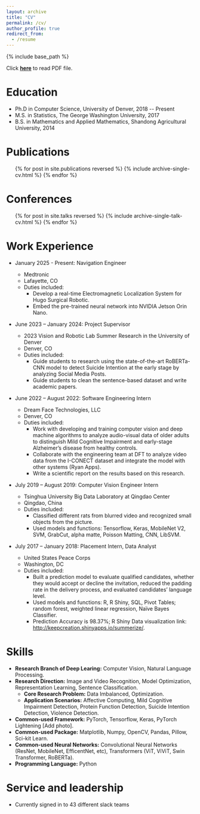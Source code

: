 ```yaml
---
layout: archive
title: "CV"
permalink: /cv/
author_profile: true
redirect_from:
  - /resume
---
```


{% include base_path %}

Click <a href="../files/JS-CV.pdf" target="_blank">**here**</a> to read PDF file.

Education
=========
* Ph.D in Computer Science, University of Denver, 2018 -- Present
* M.S. in Statistics, The George Washington University, 2017
* B.S. in Mathematics and Applied Mathematics, Shandong Agricultural University, 2014

Publications
============
  <ul>{% for post in site.publications reversed %}
    {% include archive-single-cv.html %}
  {% endfor %}</ul>
  
Conferences
===========
  <ul>{% for post in site.talks reversed %}
    {% include archive-single-talk-cv.html  %}
  {% endfor %}</ul>

Work Experience
===============
* January 2025 - Present: Navigation Engineer
  * Medtronic
  * Lafayette, CO
  * Duties included:
    * Develop a real-time Electromagnetic Localization System for Hugo Surgical Robotic.
    * Embed the pre-trained neural network into NVIDIA Jetson Orin Nano.
 
* June 2023 – January 2024: Project Supervisor
  * 2023 Vision and Robotic Lab Summer Research in the University of Denver 
  * Denver, CO                                                             
  * Duties included:
    * Guide students to research using the state-of-the-art RoBERTa-CNN model to detect Suicide Intention at the early stage by analyzing Social Media Posts.
    * Guide students to clean the sentence-based dataset and write academic papers.

* June 2022 – August 2022: Software Engineering Intern
  * Dream Face Technologies, LLC
  * Denver, CO   
  * Duties included: 
    * Work with developing and training computer vision and deep machine algorithms to analyze audio-visual data of older adults to distinguish Mild Cognitive Impairment and early-stage Alzheimer’s disease from healthy controls.
    * Collaborate with the engineering team at DFT to analyze video data from the I-CONECT dataset and integrate the model with other systems (Ryan Apps).
    * Write a scientific report on the results based on this research.
       
* July 2019 – August 2019: Computer Vision Engineer Intern
  * Tsinghua University Big Data Laboratory at Qingdao Center
  * Qingdao, China     
  * Duties included: 
    * Classified different rats from blurred video and recognized small objects from the picture.
    * Used models and functions: Tensorflow, Keras, MobileNet V2, SVM, GrabCut, alpha matte, Poisson Matting, CNN, LibSVM.
                                 
* July 2017 – January 2018: Placement Intern, Data Analyst
  * United States Peace Corps
  * Washington, DC    
  * Duties included:  
    * Built a prediction model to evaluate qualified candidates, whether they would accept or decline the invitation, reduced the padding rate in the delivery process, and evaluated candidates’ language level.
    * Used models and functions: R, R Shiny, SQL, Pivot Tables; random forest, weighted linear regression, Naïve Bayes Classifier. 
    * Prediction Accuracy is 98.37%; R Shiny Data visualization link: http://keepcreation.shinyapps.io/summerize/.

Skills
======
* **Research Branch of Deep Learing:** Computer Vision, Natural Language Processing.
* **Research Direction:** Image and Video Recognition, Model Optimization, Representation Learning, Sentence Classification.
  * **Core Research Problem:** Data Imbalanced, Optimization.
  * **Application Scenarios:** Affective Computing, Mild Cognitive Impairment Detection, Protein Function Detection, Suicide Intention Detection, Violence Detection.
* **Common-used Framework:** PyTorch, Tensorflow, Keras, PyTorch Lightening [Add photo].
* **Common-used Package:** Matplotlib, Numpy, OpenCV, Pandas, Pillow, Sci-kit Learn.
* **Common-used Neural Networks:** Convolutional Neural Networks (ResNet, MobileNet, EfficentNet, etc), Transformers (ViT, ViViT, Swin Transformer, RoBERTa).
* **Programming Language:** Python

Service and leadership
======================
* Currently signed in to 43 different slack teams
